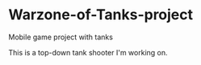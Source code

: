 # Warzone-of-Tanks-project
Mobile game project with tanks

This is a top-down tank shooter I'm working on.
